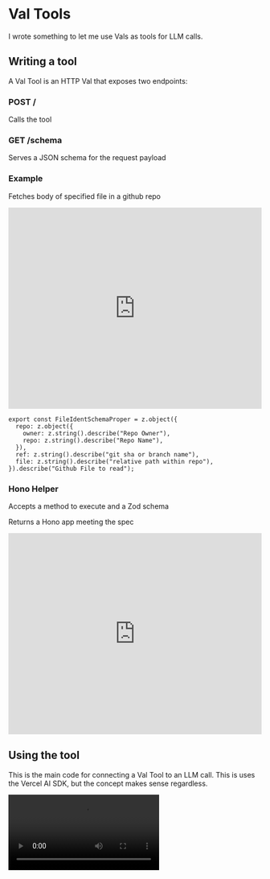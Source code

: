 # Val Tools

I wrote something to let me use Vals as tools for LLM calls. 

## Writing a tool

A Val Tool is an HTTP Val that exposes two endpoints:

### POST /

Calls the tool

### GET /schema

Serves a JSON schema for the request payload

### Example

Fetches body of specified file in a github repo

<iframe width="100%" height="400px" src="https://www.val.town/embed/mharris717/githubFileTool" title="Val Town" frameborder="0" allow="web-share" allowfullscreen></iframe>

```
export const FileIdentSchemaProper = z.object({
  repo: z.object({
    owner: z.string().describe("Repo Owner"),
    repo: z.string().describe("Repo Name"),
  }),
  ref: z.string().describe("git sha or branch name"),
  file: z.string().describe("relative path within repo"),
}).describe("Github File to read");
```

### Hono Helper

Accepts a method to execute and a Zod schema

Returns a Hono app meeting the spec

<iframe width="100%" height="400px" src="https://www.val.town/embed/mharris717/makeHonoTool" title="Val Town" frameborder="0" allow="web-share" allowfullscreen></iframe>

## Using the tool

This is the main code for connecting a Val Tool to an LLM call. This is uses the Vercel AI SDK, but the concept makes sense regardless. 

<video controls><source src="https://github.com/mharris717/val-tools-doc/raw/main/valtool.mp4"></video>

<script src="https://gist.github.com/mharris717/695e4e9572998e70d65c74221abce40d.js"></script>
